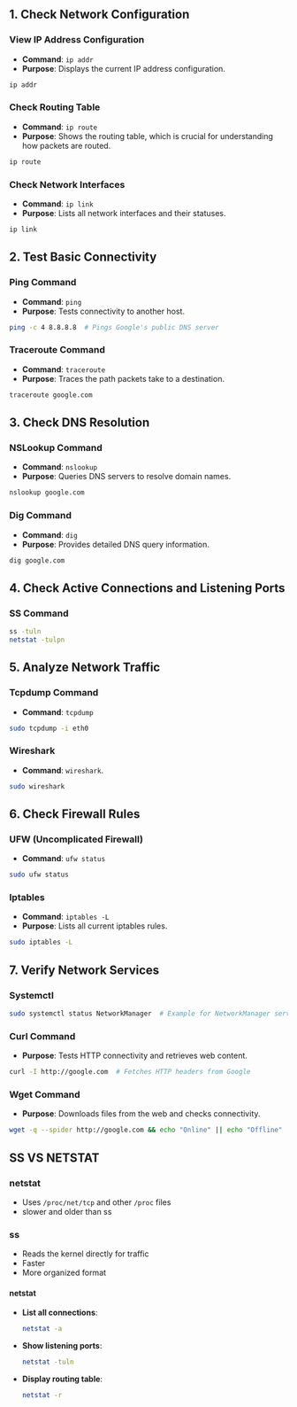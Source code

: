 

## **1. Check Network Configuration**

### **View IP Address Configuration**
- **Command**: `ip addr`
- **Purpose**: Displays the current IP address configuration.
```bash
ip addr
```

### **Check Routing Table**
- **Command**: `ip route`
- **Purpose**: Shows the routing table, which is crucial for understanding how packets are routed.
```bash
ip route
```

### **Check Network Interfaces**
- **Command**: `ip link`
- **Purpose**: Lists all network interfaces and their statuses.
```bash
ip link
```

## **2. Test Basic Connectivity**

### **Ping Command**
- **Command**: `ping`
- **Purpose**: Tests connectivity to another host.
```bash
ping -c 4 8.8.8.8  # Pings Google's public DNS server
```

### **Traceroute Command**
- **Command**: `traceroute`
- **Purpose**: Traces the path packets take to a destination.
```bash
traceroute google.com
```

## **3. Check DNS Resolution**

### **NSLookup Command**
- **Command**: `nslookup`
- **Purpose**: Queries DNS servers to resolve domain names.
```bash
nslookup google.com
```

### **Dig Command**
- **Command**: `dig`
- **Purpose**: Provides detailed DNS query information.
```bash
dig google.com
```

## **4. Check Active Connections and Listening Ports**

### **SS Command**
```bash
ss -tuln 
netstat -tulpn
```

## **5. Analyze Network Traffic**
### **Tcpdump Command**
- **Command**: `tcpdump`
```bash
sudo tcpdump -i eth0 
```
### **Wireshark**
- **Command**: `wireshark`.
```bash
sudo wireshark
```

## **6. Check Firewall Rules**

### **UFW (Uncomplicated Firewall)**
- **Command**: `ufw status`
```bash
sudo ufw status
```

### **Iptables**
- **Command**: `iptables -L`
- **Purpose**: Lists all current iptables rules.
```bash
sudo iptables -L
```

## **7. Verify Network Services**

### **Systemctl**
```bash
sudo systemctl status NetworkManager  # Example for NetworkManager service
```

### **Curl Command**

- **Purpose**: Tests HTTP connectivity and retrieves web content.
```bash
curl -I http://google.com  # Fetches HTTP headers from Google
```

### **Wget Command**
- **Purpose**: Downloads files from the web and checks connectivity.
```bash
wget -q --spider http://google.com && echo "Online" || echo "Offline"
```


## **SS VS NETSTAT**

### **netstat**
- Uses `/proc/net/tcp` and other `/proc` files 
- slower and older than ss

### **ss**
- Reads the kernel directly for traffic
- Faster
- More organized format

#### **netstat**
- **List all connections**:
  ```bash
  netstat -a
  ```
- **Show listening ports**:
  ```bash
  netstat -tuln
  ```
- **Display routing table**:
  ```bash
  netstat -r
  ```
